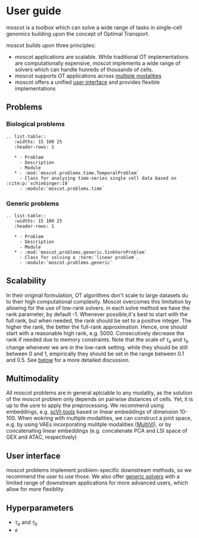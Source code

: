 # User guide

moscot is a toolbox which can solve a wide range of tasks in single-cell genomics building upon the concept of Optimal Transport.

moscot builds upon three principles:

- moscot applications are scalable. While traditional OT implementations are computationally expensive, moscot implements a wide range of solvers which can handle hunreds of thousands of cells.
- moscot supports OT applications across [multiple modalities](#multimodality)
- moscot offers a unified [user interface](#user-interface) and provides flexible implementations

## Problems

### Biological problems

```{eval-rst}
.. list-table::
   :widths: 15 100 25
   :header-rows: 1

   * - Problem
     - Description
     - Module
   * - :mod:`moscot.problems.time.TemporalProblem`
     - Class for analyzing time-series single cell data based on :cite:p:`schiebinger:19`
     - :module:`moscot.problems.time`
```

### Generic problems

```{eval-rst}
.. list-table::
   :widths: 15 100 25
   :header-rows: 1

   * - Problem
     - Description
     - Module
   * - :mod:`moscot.problems.generic.SinkhornProblem`
     - Class for solving a :term:`linear problem`.
     - :module:`moscot.problems.generic`
```

## Scalability

In their original formulation, OT algorithms don't scale to large datasets du to their high computational complexity. Moscot overcomes this limitation by allowing for the use of low-rank solvers. in each solve method we have the rank parameter, by default -1. Whenever possible,it's best to start with the full rank, but when needed, the rank should be set to a positive integer. The higher the rank, the better the full-rank approximation. Hence, one should start with a reasonable high rank, e.g. 5000. Consecutively decrease the rank if needed due to memory constraints. Note that the scale of $\tau_a$ and $\tau_b$ change whenever we are in the low-rank setting. while they should be still between 0 and 1, empirically they should be set in the range between 0.1 and 0.5. See [below](#hyperparameters) for a more detailed discussion.

## Multimodality

All moscot problems are in general aplciable to any modality, as the solution of the moscot problem only depends on pairwise distances of cells. Yet, it is up to the usre to apply the preprocessing. We recommend using embeddings, e.g. [scVI-tools](https://docs.scvi-tools.org/en/stable/index.html) based or linear embeddings of dimension 10-100. When wokring with multiple modalities, we can construct a joint space, e.g. by using VAEs incorporating mulitple modalities ([MultiVI](https://docs.scvi-tools.org/en/stable/user_guide/models/multivi.html)), or by concatenating linear embeddings (e.g. concatenate PCA and LSI space of GEX and ATAC, respectively)

## User interface

moscot problems implement problem-specific downstream methods, so we recommend the user to use those. We also offer [generic solvers](#generic-problems) with a limited range of downstream applications for more advanced users, which allow for more flexiblity.

## Hyperparameters

- $\tau_a$ and $\tau_b$
- $\varepsilon$
